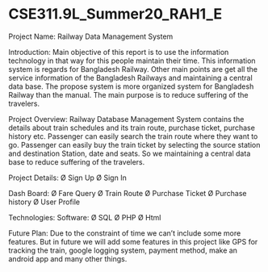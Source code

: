 # CSE311.9L_Summer20_RAH1_E

Project Name: Railway Data Management System

Introduction:
Main objective of this report is to use the information technology in that way for this people maintain their time. This information system is regards for Bangladesh Railway. Other main points are get all the service information of the Bangladesh Railways and maintaining a central data base. The propose system is more organized system for Bangladesh Railway than the manual. The main purpose is to reduce suffering of the travelers.

Project Overview:
Railway Database Management System contains the details about train schedules and its train route, purchase ticket, purchase history etc. Passenger can easily search the train route where they want to go. Passenger can easily buy the train ticket by selecting the source station and destination Station, date and seats. So we maintaining a central data base to reduce suffering of the travelers.

Project Details:
Ø Sign Up 
Ø Sign In

Dash Board:
Ø Fare Query
Ø Train Route
Ø Purchase Ticket Ø Purchase history Ø User Profile
 
Technologies: 
Software:
Ø SQL 
Ø PHP 
Ø Html

Future Plan:
Due to the constraint of time we can’t include some more features. But in future we will add some features in this project like GPS for tracking the train, google logging system, payment method, make an android app and many other things.
